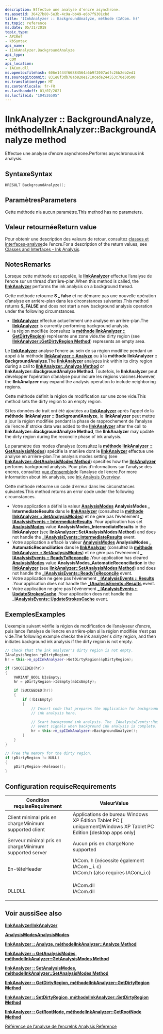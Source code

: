 ```yaml
---
description: Effectue une analyse d’encre asynchrone.
ms.assetid: 36427b80-5e3b-4c9a-bb49-e6b7f9301cbd
title: 'IInkAnalyzer :: BackgroundAnalyze, méthode (IACom. h)'
ms.topic: reference
ms.date: 05/31/2018
topic_type:
- APIRef
- kbSyntax
api_name:
- IInkAnalyzer.BackgroundAnalyze
api_type:
- COM
api_location:
- IACom.dll
ms.openlocfilehash: 606e1444f66884564a6b9f2007adfc26b2eb2ed1
ms.sourcegitcommit: 831e8f3db78ab820e1710cede244553c70e50500
ms.translationtype: MT
ms.contentlocale: fr-FR
ms.lasthandoff: 01/07/2021
ms.locfileid: "104526505"
---
```

# <a name="iinkanalyzerbackgroundanalyze-method"></a><span data-ttu-id="b7feb-103">IInkAnalyzer :: BackgroundAnalyze, méthode</span><span class="sxs-lookup"><span data-stu-id="b7feb-103">IInkAnalyzer::BackgroundAnalyze method</span></span>

<span data-ttu-id="b7feb-104">Effectue une analyse d’encre asynchrone.</span><span class="sxs-lookup"><span data-stu-id="b7feb-104">Performs asynchronous ink analysis.</span></span>

## <a name="syntax"></a><span data-ttu-id="b7feb-105">Syntaxe</span><span class="sxs-lookup"><span data-stu-id="b7feb-105">Syntax</span></span>


```C++
HRESULT BackgroundAnalyze();
```



## <a name="parameters"></a><span data-ttu-id="b7feb-106">Paramètres</span><span class="sxs-lookup"><span data-stu-id="b7feb-106">Parameters</span></span>

<span data-ttu-id="b7feb-107">Cette méthode n’a aucun paramètre.</span><span class="sxs-lookup"><span data-stu-id="b7feb-107">This method has no parameters.</span></span>

## <a name="return-value"></a><span data-ttu-id="b7feb-108">Valeur retournée</span><span class="sxs-lookup"><span data-stu-id="b7feb-108">Return value</span></span>

<span data-ttu-id="b7feb-109">Pour obtenir une description des valeurs de retour, consultez [classes et interfaces-analyse](classes-and-interfaces---ink-analysis.md)de l’encre.</span><span class="sxs-lookup"><span data-stu-id="b7feb-109">For a description of the return values, see [Classes and Interfaces - Ink Analysis](classes-and-interfaces---ink-analysis.md).</span></span>

## <a name="remarks"></a><span data-ttu-id="b7feb-110">Notes</span><span class="sxs-lookup"><span data-stu-id="b7feb-110">Remarks</span></span>

<span data-ttu-id="b7feb-111">Lorsque cette méthode est appelée, le [**IInkAnalyzer**](iinkanalyzer.md) effectue l’analyse de l’encre sur un thread d’arrière-plan.</span><span class="sxs-lookup"><span data-stu-id="b7feb-111">When this method is called, the [**IInkAnalyzer**](iinkanalyzer.md) performs the ink analysis on a background thread.</span></span>

<span data-ttu-id="b7feb-112">Cette méthode retourne **S \_ false** et ne démarre pas une nouvelle opération d’analyse en arrière-plan dans les circonstances suivantes.</span><span class="sxs-lookup"><span data-stu-id="b7feb-112">This method returns **S\_FALSE** and does not start a new background analysis operation under the following circumstances.</span></span>

-   <span data-ttu-id="b7feb-113">[**IInkAnalyzer**](iinkanalyzer.md) effectue actuellement une analyse en arrière-plan.</span><span class="sxs-lookup"><span data-stu-id="b7feb-113">The [**IInkAnalyzer**](iinkanalyzer.md) is currently performing background analysis.</span></span>
-   <span data-ttu-id="b7feb-114">la région modifiée (consultez la [**méthode IInkAnalyzer :: GetDirtyRegion**](iinkanalyzer-getdirtyregion.md)) représente une zone vide.</span><span class="sxs-lookup"><span data-stu-id="b7feb-114">the dirty region (see [**IInkAnalyzer::GetDirtyRegion Method**](iinkanalyzer-getdirtyregion.md)) represents an empty area.</span></span>

<span data-ttu-id="b7feb-115">Le [**IInkAnalyzer**](iinkanalyzer.md) analyse l’encre au sein de sa région modifiée pendant un appel à la méthode [**IInkAnalyzer :: Analyze**](iinkanalyzer-analyze.md) ou à la **méthode IInkAnalyzer :: BackgroundAnalyze**.</span><span class="sxs-lookup"><span data-stu-id="b7feb-115">The [**IInkAnalyzer**](iinkanalyzer.md) analyzes ink within its dirty region during a call to [**IInkAnalyzer::Analyze Method**](iinkanalyzer-analyze.md) or **IInkAnalyzer::BackgroundAnalyze Method**.</span></span> <span data-ttu-id="b7feb-116">Toutefois, le **IInkAnalyzer** peut développer l’opération d’analyse pour inclure les régions voisines.</span><span class="sxs-lookup"><span data-stu-id="b7feb-116">However, the **IInkAnalyzer** may expand the analysis operation to include neighboring regions.</span></span>

<span data-ttu-id="b7feb-117">Cette méthode définit la région de modification sur une zone vide.</span><span class="sxs-lookup"><span data-stu-id="b7feb-117">This method sets the dirty region to an empty region.</span></span>

<span data-ttu-id="b7feb-118">Si les données de trait ont été ajoutées au [**IInkAnalyzer**](iinkanalyzer.md) après l’appel de la **méthode IInkAnalyzer :: BackgroundAnalyze**, le **IInkAnalyzer** peut mettre à jour la région modifiée pendant la phase de rapprochement de l’analyse de l’encre.</span><span class="sxs-lookup"><span data-stu-id="b7feb-118">If stroke data was added to the [**IInkAnalyzer**](iinkanalyzer.md) after the call to **IInkAnalyzer::BackgroundAnalyze Method**, the **IInkAnalyzer** may update the dirty region during the reconcile phase of ink analysis.</span></span>

<span data-ttu-id="b7feb-119">Le paramètre des modes d’analyse (consultez la [**méthode IInkAnalyzer :: GetAnalysisModes**](iinkanalyzer-getanalysismodes.md)) spécifie la manière dont le [**IInkAnalyzer**](iinkanalyzer.md) effectue une analyse en arrière-plan.</span><span class="sxs-lookup"><span data-stu-id="b7feb-119">The analysis modes setting (see [**IInkAnalyzer::GetAnalysisModes Method**](iinkanalyzer-getanalysismodes.md)) specifies how the [**IInkAnalyzer**](iinkanalyzer.md) performs background analysis.</span></span> <span data-ttu-id="b7feb-120">Pour plus d’informations sur l’analyse des encres, consultez [vue d’ensemble](ink-analysis-overview.md)de l’analyse de l’encre.</span><span class="sxs-lookup"><span data-stu-id="b7feb-120">For more information about ink analysis, see [Ink Analysis Overview](ink-analysis-overview.md).</span></span>

<span data-ttu-id="b7feb-121">Cette méthode retourne un code d’erreur dans les circonstances suivantes.</span><span class="sxs-lookup"><span data-stu-id="b7feb-121">This method returns an error code under the following circumstances.</span></span>

-   <span data-ttu-id="b7feb-122">Votre application a défini la valeur [**AnalysisModes**](analysismodes.md) **AnalysisModes \_ IntermediateResults** dans le [**IInkAnalyzer**](iinkanalyzer.md) (consultez la [**méthode IInkAnalyzer :: SetAnalysisModes**](iinkanalyzer-setanalysismodes.md)) et ne gère pas l’événement [**\_ IAnalysisEvents :: IntermediateResults**](-ianalysisevents-intermediateresults.md) .</span><span class="sxs-lookup"><span data-stu-id="b7feb-122">Your application has set [**AnalysisModes**](analysismodes.md) value **AnalysisModes\_IntermediateResults** in the [**IInkAnalyzer**](iinkanalyzer.md) (see [**IInkAnalyzer::SetAnalysisModes Method**](iinkanalyzer-setanalysismodes.md)) and does not handle the [**\_IAnalysisEvents::IntermediateResults**](-ianalysisevents-intermediateresults.md) event.</span></span>
-   <span data-ttu-id="b7feb-123">Votre application a effacé la valeur [**AnalysisModes**](analysismodes.md) **AnalysisModes \_ AutomaticReconciliation** dans le [**IInkAnalyzer**](iinkanalyzer.md) (consultez la [**méthode IInkAnalyzer :: SetAnalysisModes**](iinkanalyzer-setanalysismodes.md)) et ne gère pas l’événement [**\_ IAnalysisEvents :: ReadyToReconcile**](-ianalysisevents-readytoreconcile.md) .</span><span class="sxs-lookup"><span data-stu-id="b7feb-123">Your application has cleared [**AnalysisModes**](analysismodes.md) value **AnalysisModes\_AutomaticReconciliation** in the [**IInkAnalyzer**](iinkanalyzer.md) (see [**IInkAnalyzer::SetAnalysisModes Method**](iinkanalyzer-setanalysismodes.md)) and does not handle the [**\_IAnalysisEvents::ReadyToReconcile**](-ianalysisevents-readytoreconcile.md) event.</span></span>
-   <span data-ttu-id="b7feb-124">Votre application ne gère pas l’événement [**\_ IAnalysisEvents :: Results**](-ianalysisevents-results.md) .</span><span class="sxs-lookup"><span data-stu-id="b7feb-124">Your application does not handle the [**\_IAnalysisEvents::Results**](-ianalysisevents-results.md) event.</span></span>
-   <span data-ttu-id="b7feb-125">Votre application ne gère pas l’événement [**\_ IAnalysisEvents :: UpdateStrokesCache**](-ianalysisevents-updatestrokescache.md) .</span><span class="sxs-lookup"><span data-stu-id="b7feb-125">Your application does not handle the [**\_IAnalysisEvents::UpdateStrokesCache**](-ianalysisevents-updatestrokescache.md) event.</span></span>

## <a name="examples"></a><span data-ttu-id="b7feb-126">Exemples</span><span class="sxs-lookup"><span data-stu-id="b7feb-126">Examples</span></span>

<span data-ttu-id="b7feb-127">L’exemple suivant vérifie la région de modification de l’analyseur d’encre, puis lance l’analyse de l’encre en arrière-plan si la région modifiée n’est pas vide.</span><span class="sxs-lookup"><span data-stu-id="b7feb-127">The following example checks the ink analyzer's dirty region, and then initiates background ink analysis if the dirty region is not empty.</span></span>


```C++
// Check that the ink analyzer's dirty region is not empty.
IAnalysisRegion *pDirtyRegion;
hr = this->m_spIInkAnalyzer->GetDirtyRegion(&pDirtyRegion);

if (SUCCEEDED(hr))
{
    VARIANT_BOOL bIsEmpty;
    hr = pDirtyRegion->IsEmpty(&bIsEmpty);

    if (SUCCEEDED(hr))
    {
        if (!bIsEmpty)
        {
            // Insert code that prepares the application for background
            // ink analysis here.

            // Start background ink analysis. The _IAnalysisEvents::Results
            // event signals when background ink analysis is complete.
            hr = this->m_spIInkAnalyzer->BackgroundAnalyze();
        }
    }
}

// Free the memory for the dirty region.
if (pDirtyRegion != NULL)
{
    pDirtyRegion->Release();
}
```



## <a name="requirements"></a><span data-ttu-id="b7feb-128">Configuration requise</span><span class="sxs-lookup"><span data-stu-id="b7feb-128">Requirements</span></span>



| <span data-ttu-id="b7feb-129">Condition requise</span><span class="sxs-lookup"><span data-stu-id="b7feb-129">Requirement</span></span> | <span data-ttu-id="b7feb-130">Valeur</span><span class="sxs-lookup"><span data-stu-id="b7feb-130">Value</span></span> |
|-------------------------------------|---------------------------------------------------------------------------------------------------------------|
| <span data-ttu-id="b7feb-131">Client minimal pris en charge</span><span class="sxs-lookup"><span data-stu-id="b7feb-131">Minimum supported client</span></span><br/> | <span data-ttu-id="b7feb-132">Applications de bureau Windows XP Édition Tablet PC \[ uniquement\]</span><span class="sxs-lookup"><span data-stu-id="b7feb-132">Windows XP Tablet PC Edition \[desktop apps only\]</span></span><br/>                                                 |
| <span data-ttu-id="b7feb-133">Serveur minimal pris en charge</span><span class="sxs-lookup"><span data-stu-id="b7feb-133">Minimum supported server</span></span><br/> | <span data-ttu-id="b7feb-134">Aucun pris en charge</span><span class="sxs-lookup"><span data-stu-id="b7feb-134">None supported</span></span><br/>                                                                                     |
| <span data-ttu-id="b7feb-135">En-tête</span><span class="sxs-lookup"><span data-stu-id="b7feb-135">Header</span></span><br/>                   | <dl> <span data-ttu-id="b7feb-136"><dt>IACom. h (nécessite également IACom \_ i. c)</dt></span><span class="sxs-lookup"><span data-stu-id="b7feb-136"><dt>IACom.h (also requires IACom\_i.c)</dt></span></span> </dl> |
| <span data-ttu-id="b7feb-137">DLL</span><span class="sxs-lookup"><span data-stu-id="b7feb-137">DLL</span></span><br/>                      | <dl> <span data-ttu-id="b7feb-138"><dt>IACom.dll</dt></span><span class="sxs-lookup"><span data-stu-id="b7feb-138"><dt>IACom.dll</dt></span></span> </dl>                          |



## <a name="see-also"></a><span data-ttu-id="b7feb-139">Voir aussi</span><span class="sxs-lookup"><span data-stu-id="b7feb-139">See also</span></span>

<dl> <dt>

[<span data-ttu-id="b7feb-140">**IInkAnalyzer**</span><span class="sxs-lookup"><span data-stu-id="b7feb-140">**IInkAnalyzer**</span></span>](iinkanalyzer.md)
</dt> <dt>

[<span data-ttu-id="b7feb-141">**AnalysisModes**</span><span class="sxs-lookup"><span data-stu-id="b7feb-141">**AnalysisModes**</span></span>](analysismodes.md)
</dt> <dt>

[<span data-ttu-id="b7feb-142">**IInkAnalyzer :: Analyze, méthode**</span><span class="sxs-lookup"><span data-stu-id="b7feb-142">**IInkAnalyzer::Analyze Method**</span></span>](iinkanalyzer-analyze.md)
</dt> <dt>

[<span data-ttu-id="b7feb-143">**IInkAnalyzer :: GetAnalysisModes, méthode**</span><span class="sxs-lookup"><span data-stu-id="b7feb-143">**IInkAnalyzer::GetAnalysisModes Method**</span></span>](iinkanalyzer-getanalysismodes.md)
</dt> <dt>

[<span data-ttu-id="b7feb-144">**IInkAnalyzer :: SetAnalysisModes, méthode**</span><span class="sxs-lookup"><span data-stu-id="b7feb-144">**IInkAnalyzer::SetAnalysisModes Method**</span></span>](iinkanalyzer-setanalysismodes.md)
</dt> <dt>

[<span data-ttu-id="b7feb-145">**IInkAnalyzer :: GetDirtyRegion, méthode**</span><span class="sxs-lookup"><span data-stu-id="b7feb-145">**IInkAnalyzer::GetDirtyRegion Method**</span></span>](iinkanalyzer-getdirtyregion.md)
</dt> <dt>

[<span data-ttu-id="b7feb-146">**IInkAnalyzer :: SetDirtyRegion, méthode**</span><span class="sxs-lookup"><span data-stu-id="b7feb-146">**IInkAnalyzer::SetDirtyRegion Method**</span></span>](iinkanalyzer-setdirtyregion.md)
</dt> <dt>

[<span data-ttu-id="b7feb-147">**IInkAnalyzer :: GetRootNode, méthode**</span><span class="sxs-lookup"><span data-stu-id="b7feb-147">**IInkAnalyzer::GetRootNode Method**</span></span>](iinkanalyzer-getrootnode.md)
</dt> <dt>

[<span data-ttu-id="b7feb-148">Référence de l’analyse de l’encre</span><span class="sxs-lookup"><span data-stu-id="b7feb-148">Ink Analysis Reference</span></span>](ink-analysis-reference.md)
</dt> </dl>

 

 




